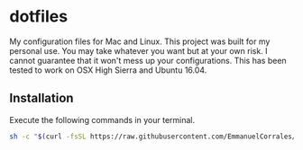 dotfiles
======
My configuration files for Mac and Linux. This project was built for my personal
use. You may take whatever you want but at your own risk. I cannot guarantee
that it won't mess up your configurations. This has been tested to work on OSX
High Sierra and Ubuntu 16.04.

Installation
------
Execute the following commands in your terminal.
```bash
sh -c "$(curl -fsSL https://raw.githubusercontent.com/EmmanuelCorrales/dotfiles/master/tools/install.sh)"
```
